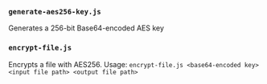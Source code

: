 ### `generate-aes256-key.js`
Generates a 256-bit Base64-encoded AES key 

### `encrypt-file.js`
Encrypts a file with AES256.
Usage: `encrypt-file.js <base64-encoded key> <input file path> <output file path>`